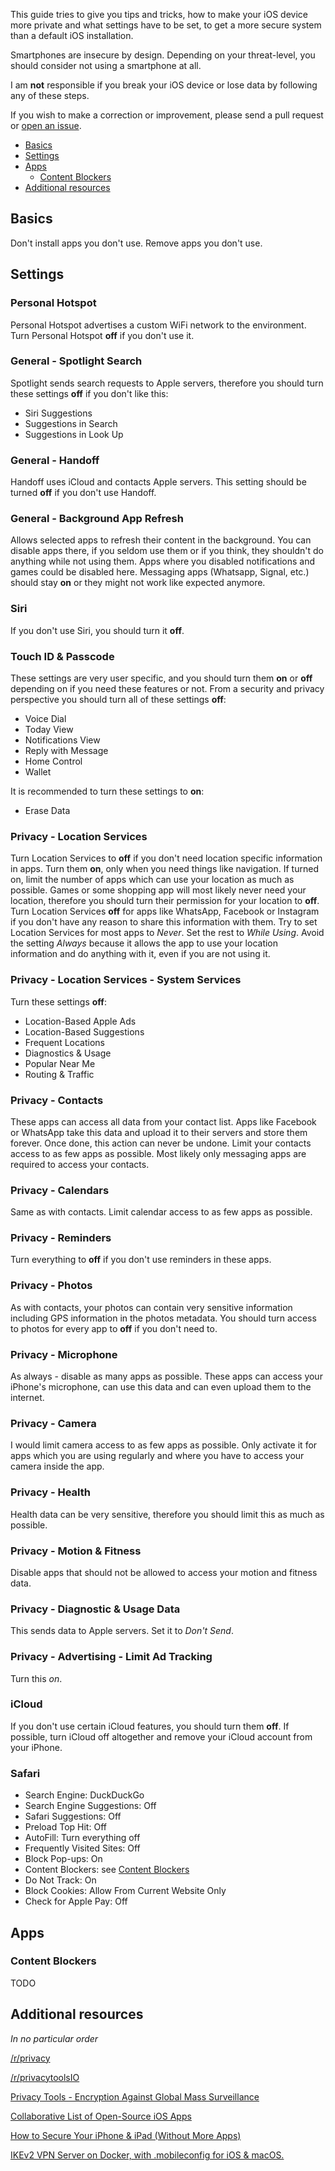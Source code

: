 This guide tries to give you tips and tricks, how to make your iOS device more private and what settings have to be set, to get a more secure system than a default iOS installation.

Smartphones are insecure by design. Depending on your threat-level, you should consider not using a smartphone at all.

I am **not** responsible if you break your iOS device or lose data by following any of these steps.

If you wish to make a correction or improvement, please send a pull request or [open an issue](https://github.com/chrizel/iOS-Security-and-Privacy-Guide/issues).

- [Basics](#basics)
- [Settings](#settings)
- [Apps](#apps)
    - [Content Blockers](#content-blockers)
- [Additional resources](#additional-resources)

## Basics
Don't install apps you don't use. Remove apps you don't use.

## Settings

### Personal Hotspot
Personal Hotspot advertises a custom WiFi network to the environment. Turn Personal Hotspot **off** if you don't use it.

### General - Spotlight Search
Spotlight sends search requests to Apple servers, therefore you should turn these settings **off** if you don't like this:

- Siri Suggestions
- Suggestions in Search
- Suggestions in Look Up

### General - Handoff
Handoff uses iCloud and contacts Apple servers. This setting should be turned **off** if you don't use Handoff.

### General - Background App Refresh
Allows selected apps to refresh their content in the background. You can disable apps there, if you seldom use them or if you think, they shouldn't do anything while not using them. Apps where you disabled notifications and games could be disabled here. Messaging apps (Whatsapp, Signal, etc.) should stay **on** or they might not work like expected anymore.

### Siri
If you don't use Siri, you should turn it **off**.

### Touch ID & Passcode
These settings are very user specific, and you should turn them **on** or **off** depending on if you need these features or not. From a security and privacy perspective you should turn all of these settings **off**:

- Voice Dial
- Today View
- Notifications View
- Reply with Message
- Home Control
- Wallet

It is recommended to turn these settings to **on**:

- Erase Data

### Privacy - Location Services
Turn Location Services to **off** if you don't need location specific information in apps. Turn them **on**, only when you need things like navigation. If turned on, limit the number of apps which can use your location as much as possible. Games or some shopping app will most likely never need your location, therefore you should turn their permission for your location to **off**. Turn Location Services **off** for apps like WhatsApp, Facebook or Instagram if you don't have any reason to share this information with them. Try to set Location Services for most apps to *Never*. Set the rest to *While Using*. Avoid the setting *Always* because it allows the app to use your location information and do anything with it, even if you are not using it.

### Privacy - Location Services - System Services
Turn these settings **off**:
- Location-Based Apple Ads
- Location-Based Suggestions
- Frequent Locations
- Diagnostics & Usage
- Popular Near Me
- Routing & Traffic

### Privacy - Contacts
These apps can access all data from your contact list. Apps like Facebook or WhatsApp take this data and upload it to their servers and store them forever. Once done, this action can never be undone. Limit your contacts access to as few apps as possible. Most likely only messaging apps are required to access your contacts.

### Privacy - Calendars
Same as with contacts. Limit calendar access to as few apps as possible.

### Privacy - Reminders
Turn everything to **off** if you don't use reminders in these apps.

### Privacy - Photos
As with contacts, your photos can contain very sensitive information including GPS information in the photos metadata. You should turn access to photos for every app to **off** if you don't need to.

### Privacy - Microphone
As always - disable as many apps as possible. These apps can access your iPhone's microphone, can use this data and can even upload them to the internet.

### Privacy - Camera
I would limit camera access to as few apps as possible. Only activate it for apps which you are using regularly and where you have to access your camera inside the app.

### Privacy - Health
Health data can be very sensitive, therefore you should limit this as much as possible.

### Privacy - Motion & Fitness
Disable apps that should not be allowed to access your motion and fitness data.

### Privacy - Diagnostic & Usage Data
This sends data to Apple servers. Set it to *Don't Send*.

### Privacy - Advertising - Limit Ad Tracking
Turn this *on*.

### iCloud
If you don't use certain iCloud features, you should turn them **off**. If possible, turn iCloud off altogether and remove your iCloud account from your iPhone.

### Safari
- Search Engine: DuckDuckGo
- Search Engine Suggestions: Off
- Safari Suggestions: Off
- Preload Top Hit: Off
- AutoFill: Turn everything off
- Frequently Visited Sites: Off
- Block Pop-ups: On
- Content Blockers: see [Content Blockers](#content-blockers)
- Do Not Track: On
- Block Cookies: Allow From Current Website Only
- Check for Apple Pay: Off

## Apps

### Content Blockers
TODO

## Additional resources

*In no particular order*

[/r/privacy](https://www.reddit.com/r/privacy/)

[/r/privacytoolsIO](https://www.reddit.com/r/privacytoolsIO/)

[Privacy Tools - Encryption Against Global Mass Surveillance](https://www.privacytools.io)

[Collaborative List of Open-Source iOS Apps](https://github.com/dkhamsing/open-source-ios-apps)

[How to Secure Your iPhone & iPad (Without More Apps)](https://vpnreporter.com/secure-iphone-ipad/)

[IKEv2 VPN Server on Docker, with .mobileconfig for iOS & macOS.](https://github.com/gaomd/docker-ikev2-vpn-server)
